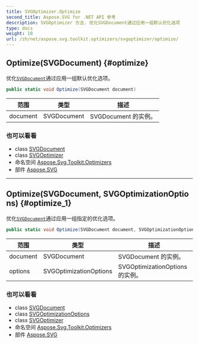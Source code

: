 ```yaml
---
title: SVGOptimizer.Optimize
second_title: Aspose.SVG for .NET API 参考
description: SVGOptimizer 方法. 优化SVGDocument通过应用一组默认优化选项
type: docs
weight: 10
url: /zh/net/aspose.svg.toolkit.optimizers/svgoptimizer/optimize/
---
```

## Optimize(SVGDocument) {#optimize}

优化[`SVGDocument`](../../../aspose.svg/svgdocument/)通过应用一组默认优化选项。

```csharp
public static void Optimize(SVGDocument document)
```

| 范围 | 类型 | 描述 |
| --- | --- | --- |
| document | SVGDocument | SVGDocument 的实例。 |

### 也可以看看

* class [SVGDocument](../../../aspose.svg/svgdocument/)
* class [SVGOptimizer](../)
* 命名空间 [Aspose.Svg.Toolkit.Optimizers](../../svgoptimizer/)
* 部件 [Aspose.SVG](../../../)

---

## Optimize(SVGDocument, SVGOptimizationOptions) {#optimize_1}

优化[`SVGDocument`](../../../aspose.svg/svgdocument/)通过应用一组指定的优化选项。

```csharp
public static void Optimize(SVGDocument document, SVGOptimizationOptions options)
```

| 范围 | 类型 | 描述 |
| --- | --- | --- |
| document | SVGDocument | SVGDocument 的实例。 |
| options | SVGOptimizationOptions | SVGOptimizationOptions 的实例。 |

### 也可以看看

* class [SVGDocument](../../../aspose.svg/svgdocument/)
* class [SVGOptimizationOptions](../../svgoptimizationoptions/)
* class [SVGOptimizer](../)
* 命名空间 [Aspose.Svg.Toolkit.Optimizers](../../svgoptimizer/)
* 部件 [Aspose.SVG](../../../)


